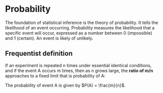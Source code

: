 # Probability

The foundation of statistical inference is the theory of probability. It
tells the likelihood of an event occurring. Probability measures the
likelihood that a specific event will occur, expressed as a number
between 0 (impossible) and 1 (certain). An event is likely of unlikely.

## Frequentist definition

If an experiment is repeated n times under essential identical
conditions, and if the event A occurs m times, then as n grows large,
the **ratio of m/n** approaches to a fixed limit that is probability of
A:

The probability of event A is given by $P(A) = \frac{m}{n}$.
